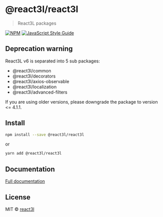 # @react3l/react3l

> React3L packages

[![NPM](https://img.shields.io/npm/v/@react3l/react3l.svg)](https://www.npmjs.com/package/@react3l/react3l) [![JavaScript Style Guide](https://img.shields.io/badge/code_style-standard-brightgreen.svg)](https://standardjs.com)

## Deprecation warning
React3L v6 is separated into 5 sub packages:
- @react3l/common
- @react3l/decorators
- @react3l/axios-observable
- @react3l/localization
- @react3l/advanced-filters

If you are using older versions, please downgrade the package to version <= 4.1.1.

## Install
```bash
npm install --save @react3l/react3l
```
or
```bash
yarn add @react3l/react3l
```

## Documentation

[Full documentation](https://react3l.github.io)

## License

MIT © [react3l](https://github.com/react3l)
